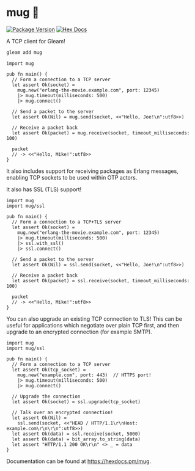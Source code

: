 # mug 🍺

[![Package Version](https://img.shields.io/hexpm/v/mug)](https://hex.pm/packages/mug)
[![Hex Docs](https://img.shields.io/badge/hex-docs-ffaff3)](https://hexdocs.pm/mug/)

A TCP client for Gleam!

```sh
gleam add mug
```

```gleam
import mug

pub fn main() {
  // Form a connection to a TCP server
  let assert Ok(socket) =
    mug.new("erlang-the-movie.example.com", port: 12345)
    |> mug.timeout(milliseconds: 500)
    |> mug.connect()

  // Send a packet to the server
  let assert Ok(Nil) = mug.send(socket, <<"Hello, Joe!\n":utf8>>)

  // Receive a packet back
  let assert Ok(packet) = mug.receive(socket, timeout_milliseconds: 100)
  
  packet
  // -> <<"Hello, Mike!":utf8>>
}
```

It also includes support for receiving packages as Erlang messages, enabling
TCP sockets to be used within OTP actors.

It also has SSL (TLS) support!

```gleam
import mug
import mug/ssl

pub fn main() {
  // Form a connection to a TCP+TLS server
  let assert Ok(socket) =
    mug.new("erlang-the-movie.example.com", port: 12345)
    |> mug.timeout(milliseconds: 500)
    |> ssl.with_ssl()
    |> ssl.connect()

  // Send a packet to the server
  let assert Ok(Nil) = ssl.send(socket, <<"Hello, Joe!\n":utf8>>)

  // Receive a packet back
  let assert Ok(packet) = ssl.receive(socket, timeout_milliseconds: 100)
  
  packet
  // -> <<"Hello, Mike!":utf8>>
}
```

You can also upgrade an existing TCP connection to TLS! This can be useful for
applications which negotiate over plain TCP first, and then upgrade to an
encrypted connection (for example SMTP).

```gleam
import mug
import mug/ssl

pub fn main() {
  // Form a connection to a TCP server
  let assert Ok(tcp_socket) =
    mug.new("example.com", port: 443)  // HTTPS port!
    |> mug.timeout(milliseconds: 500)
    |> mug.connect()

  // Upgrade the connection
  let assert Ok(socket) = ssl.upgrade(tcp_socket)

  // Talk over an encrypted connection!
  let assert Ok(Nil) =
    ssl.send(socket, <<"HEAD / HTTP/1.1\r\nHost: example.com\r\n\r\n":utf8>>)
  let assert Ok(data) = ssl.receive(socket, 5000)
  let assert Ok(data) = bit_array.to_string(data)
  let assert "HTTP/1.1 200 OK\r\n" <> _ = data
}
```

Documentation can be found at <https://hexdocs.pm/mug>.
